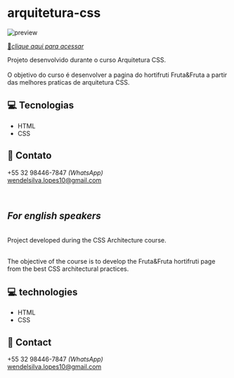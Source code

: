 # arquitetura-css

![preview](./.)


[🔗*clique aqui para acessar*](https://wendellsjf.github.io/Curso---Arquitetura-Css/)

Projeto desenvolvido durante o curso Arquitetura CSS.<br> 
<br>
O objetivo do curso é desenvolver a pagina do hortifruti Fruta&Fruta a partir das melhores
praticas de arquitetura CSS.

## 💻 Tecnologias
- HTML
- CSS

## 📩 Contato

+55 32 98446-7847 *(WhatsApp)* <br>
wendelsilva.lopes10@gmail.com

<br>

## *For english speakers*
<br>
Project developed during the CSS Architecture course.<br>

<br>The objective of the course is to develop the Fruta&Fruta hortifruti page from the best
CSS architectural practices.

## 💻 technologies
- HTML
- CSS

## 📩 Contact
+55 32 98446-7847 *(WhatsApp)* <br>
wendelsilva.lopes10@gmail.com
